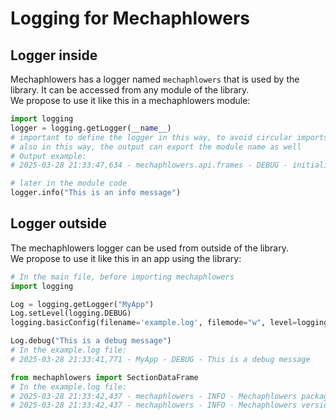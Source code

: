 # Logging for Mechaphlowers

## Logger inside

Mechaphlowers has a logger named `mechaphlowers` that is used by the library. It can be accessed from any module of the library.  
We propose to use it like this in a mechaphlowers module:
```python
import logging
logger = logging.getLogger(__name__)
# important to define the logger in this way, to avoid circular imports
# also in this way, the output can export the module name as well
# Output example: 
# 2025-03-28 21:33:47,634 - mechaphlowers.api.frames - DEBUG - initializing SectionDataFrame

# later in the module code
logger.info("This is an info message")

```

## Logger outside

The mechaphlowers logger can be used from outside of the library.  
We propose to use it like this in an app using the library:  
```python
# In the main file, before importing mechaphlowers
import logging

Log = logging.getLogger("MyApp")
Log.setLevel(logging.DEBUG)
logging.basicConfig(filename='example.log', filemode="w", level=logging.DEBUG, format='%(asctime)s - %(name)s - %(levelname)s - %(message)s')

Log.debug("This is a debug message")
# In the example.log file:
# 2025-03-28 21:33:41,771 - MyApp - DEBUG - This is a debug message

from mechaphlowers import SectionDataFrame
# In the example.log file:
# 2025-03-28 21:33:42,437 - mechaphlowers - INFO - Mechaphlowers package initialized.
# 2025-03-28 21:33:42,437 - mechaphlowers - INFO - Mechaphlowers version: ...
```

